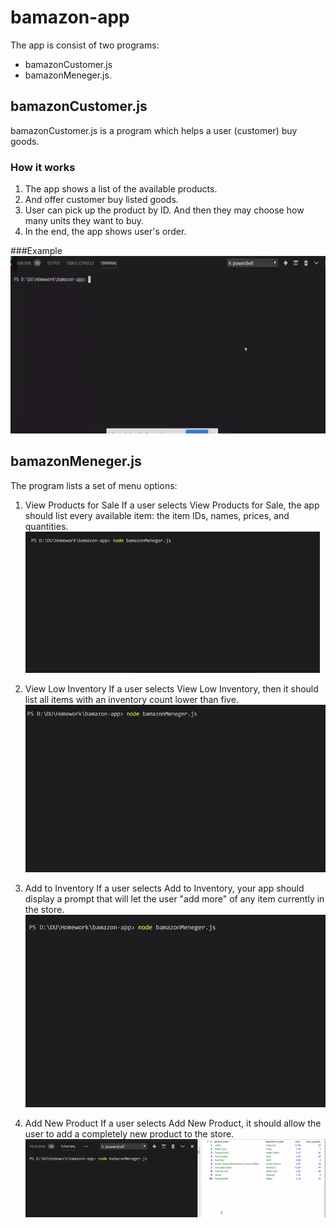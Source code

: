 # bamazon-app

The app is consist of two programs: 
* bamazonCustomer.js 
* bamazonMeneger.js.

## bamazonCustomer.js
bamazonCustomer.js is a program which helps a user (customer) buy goods. 
### How it works
1. The app shows a list of the available products.
2. And offer customer buy listed goods.
3. User can pick up the product by ID. And then they may choose how many units they want to buy.
4. In the end, the app shows user's order.

###Example
![bamazonCustomer.js](gifs/1.gif)

## bamazonMeneger.js

The program lists a set of menu options:
1. View Products for Sale
If a user selects View Products for Sale, the app should list every available item: the item IDs, names, prices, and quantities.
![view products](gifs/2-view.gif)

2. View Low Inventory
If a user selects View Low Inventory, then it should list all items with an inventory count lower than five.
![view products](gifs/3-lowInventory.gif)

3. Add to Inventory
If a user selects Add to Inventory, your app should display a prompt that will let the user "add more" of any item currently in the store.
![add to Inventory](gifs/4-addInventory.gif)

4. Add New Product
If a user selects Add New Product, it should allow the user to add a completely new product to the store.
![add new product](gifs/5-addNew.gif)




